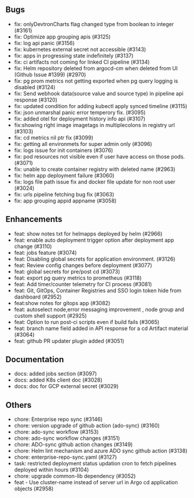 ## Bugs
- fix: onlyDevtronCharts flag changed type from boolean to integer (#3161)
- fix: Optimize app grouping apis (#3125)
- fix: log api panic (#3156)
- fix: kubernetes external secret not accessible (#3143)
- fix: apps in progressing state indefinitely (#3137)
- fix: ci artifacts not coming for linked CI pipeline (#3134)
- fix: Helm repository deleted from argocd-cm when deleted from UI (Github Issue #1399) (#2970)
- fix: pg prom metrics not getting exported when pg query logging is disabled (#3124)
- fix: Send webhook data(source value and source type) in pipeline api response (#3120)
- fix: updated condition for adding kubectl apply synced timeline (#3115)
- fix: json unmarshal panic error temperory fix. (#3095)
- fix: added otel for deployment history info api (#3107)
- fix:showing right image imagetags in multiplecolons in registry url (#3103)
- fix: cd metrics nil ptr fix (#3099)
- fix: getting all environmets for super admin only (#3096)
- fix: logs issue for init containers (#3076)
- fix: pod resources not visible even if user have access on those pods. (#3071)
- fix: unable to create container registry with deleted name (#2963)
- fix: helm app deployment failure (#3060)
- fix: logs file path issue fix and docker file update for non root user (#3024)
- fix: urls pipeline fetching bug fix (#3063)
- fix: app grouping appid appname (#3058)
## Enhancements
- feat: show notes txt for  helmapps deployed by  helm (#2966)
- feat: enable auto deployment trigger option after deployment app change (#3110)
- feat: jobs feature (#3074)
- feat: Disabling global secrets for application environment. (#3126)
- feat: Review config changes before deployment (#3077)
- feat: global secrets for pre/post cd (#3073)
- feat: export pg query metrics to prometheus (#3118)
- feat: Add timer/counter telemetry for CI process (#3081)
- feat: Git, GitOps, Container Registries and SSO login token hide from dashboard (#2952)
- feat:show notes for gitops app (#3082)
- feat: autoselect node,error messaging improvement , node group and custom shell support (#2925)
- feat: Option to run post-ci scripts even if build fails (#3065)
- feat: branch name field added in API response for a cd Artifact material (#3064)
- feat: github PR updater plugin added (#3051)
## Documentation
- docs: added jobs section (#3097)
- docs: added K8s client doc (#3028)
- docs: doc for GCP external secret (#3029)
## Others
- chore: Enterprise repo sync (#3146)
- chore: version upgrade of github action (ado-sync) (#3160)
- chore: ado-sync workflow (#3153)
- chore: ado-sync workflow changes  (#3151)
- chore: ADO-sync github action changes (#3149)
- chore: Helm lint mechanism and azure ADO sync github action (#3138)
- chore:  enterprise-repo-sync.yaml (#3127)
- task: restricted deployment status updation cron to fetch pipelines deployed within hours (#3104)
- chore: upgrade common-lib dependency (#3052)
- feat - Use cluster-name instead of server url in Argo cd application objects  (#2958)
